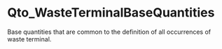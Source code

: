 # Qto_WasteTerminalBaseQuantities

Base quantities that are common to the definition of all occurrences of waste terminal.
